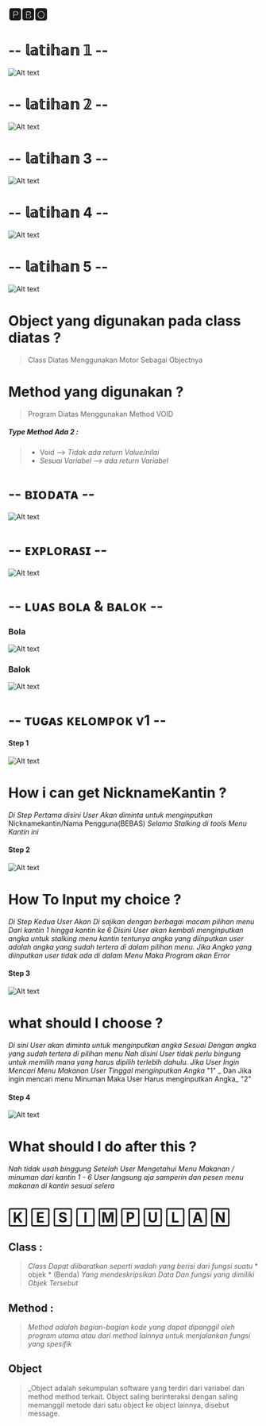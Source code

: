 # 🅿🅱🅾

# -- 𝕝𝕒𝕥𝕚𝕙𝕒𝕟 𝟙 --
![Alt text](https://github.com/Syihabuddinsanni/PBO/blob/master/Latihan1.PNG)

# -- 𝕝𝕒𝕥𝕚𝕙𝕒𝕟  𝟚 --
![Alt text](https://github.com/Syihabuddinsanni/PBO/blob/master/Latihan2.PNG)


# -- 𝕝𝕒𝕥𝕚𝕙𝕒𝕟 3  --
![Alt text](https://github.com/Syihabuddinsanni/PBO/blob/master/Latihan3.PNG)


# -- 𝕝𝕒𝕥𝕚𝕙𝕒𝕟 4 --
![Alt text](https://github.com/Syihabuddinsanni/PBO/blob/master/Latihan4.PNG)


# -- 𝕝𝕒𝕥𝕚𝕙𝕒𝕟 5 --
![Alt text](https://github.com/Syihabuddinsanni/PBO/blob/master/Latihan5.PNG)
# Object yang digunakan pada class diatas ?
> Class Diatas Menggunakan Motor Sebagai Objectnya
# Method yang digunakan ?
> Program Diatas Menggunakan Method VOID 
##### Type Method Ada 2 :
> - Void -->  _Tidak ada return Value/nilai_
> - _Sesuai Variabel --> ada return Variabel_


# -- ʙɪᴏᴅᴀᴛᴀ  --
![Alt text](https://github.com/Syihabuddinsanni/PBO/blob/master/Biodata.PNG)

# -- ᴇxᴘʟᴏʀᴀꜱɪ --
![Alt text](https://github.com/Syihabuddinsanni/PBO/blob/master/Explorasi.PNG)

# -- ʟᴜᴀꜱ ʙᴏʟᴀ & ʙᴀʟᴏᴋ --
### Bola
![Alt text](https://github.com/Syihabuddinsanni/PBO/blob/master/Bola.PNG)
### Balok
![Alt text](https://github.com/Syihabuddinsanni/PBO/blob/master/Balok.PNG)

# -- ᴛᴜɢᴀꜱ ᴋᴇʟᴏᴍᴘᴏᴋ ᴠ1 --
#### Step 1
![Alt text](https://github.com/Syihabuddinsanni/PBO/blob/master/Kantin1.PNG)
# How i can get NicknameKantin ?
_Di Step Pertama disini User Akan diminta untuk menginputkan_ Nicknamekantin/Nama Pengguna(BEBAS)  _Selama
Stalking di tools Menu Kantin ini_

#### Step 2
![Alt text](https://github.com/Syihabuddinsanni/PBO/blob/master/kantin2.PNG)
# How To Input my choice ?
_Di Step Kedua User Akan Di sajikan dengan berbagai macam pilihan menu Dari kantin 1 hingga kantin ke 6
Disini User akan kembali menginputkan angka untuk stalking menu kantin tentunya angka yang diinputkan user 
adalah angka yang sudah tertera di dalam pilihan menu. Jika Angka yang diinputkan user tidak ada di dalam Menu
Maka Program akan Error_

#### Step 3
![Alt text](https://github.com/Syihabuddinsanni/PBO/blob/master/kantin3.PNG)
# what should I choose ?
_Di sini User akan diminta untuk menginputkan angka Sesuai Dengan angka yang sudah tertera di pilihan menu
Nah disini User tidak perlu bingung untuk memilih mana yang harus dipilih terlebih dahulu. Jika User Ingin Mencari
Menu Makanan User Tinggal menginputkan Angka_ "1" _ Dan Jika ingin mencari menu Minuman Maka User Harus menginputkan Angka_ "2"

#### Step 4
![Alt text](https://github.com/Syihabuddinsanni/PBO/blob/master/kantin4.PNG)
# What should I do after this ?
_Nah tidak usah binggung Setelah User Mengetahui Menu Makanan / minuman dari kantin 1 - 6 User langsung aja samperin 
dan pesen menu makanan di kantin sesuai selera_

# 🄺 🄴 🅂 🄸 🄼 🄿 🅄 🄻 🄰 🄽
## Class :
> _Class Dapat diibaratkan seperti wadah yang berisi dari fungsi suatu_ * objek * (Benda) _Yang mendeskripsikan
Data Dan fungsi yang dimiliki Objek Tersebut_

## Method :
> _Method adalah bagian-bagian kode yang dapat dipanggil oleh program utama atau dari
method lainnya untuk menjalankan fungsi yang spesifik_

## Object
> _Object adalah sekumpulan software yang terdiri dari variabel dan method method terkait. Object saling berinteraksi
dengan saling memanggil metode dari satu object ke object lainnya, disebut message.
